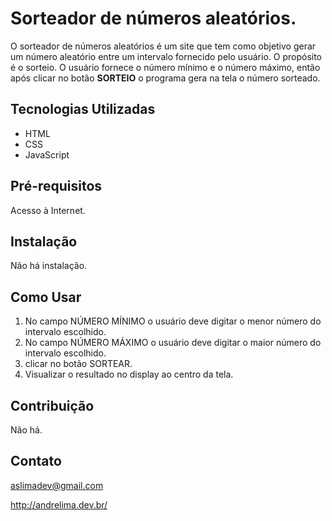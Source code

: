 # Sorteador de números aleatórios.

O sorteador de números aleatórios é um site que tem como objetivo gerar um número aleatório entre um intervalo fornecido pelo usuário. O propósito é o sorteio. O usuário fornece o número mínimo e o número máximo, então após clicar no botão **SORTEIO** o programa gera na tela o número sorteado.

## Tecnologias Utilizadas

- HTML
- CSS
- JavaScript

## Pré-requisitos

Acesso à Internet.

## Instalação

Não há instalação.

## Como Usar

1. No campo NÚMERO MÍNIMO o usuário deve digitar o menor número do intervalo escolhido.
2. No campo NÚMERO MÁXIMO o usuário deve digitar o maior número do intervalo escolhido. 
3. clicar no botão SORTEAR.
4. Visualizar o resultado no display ao centro da tela.

## Contribuição

Não há.

## Contato

aslimadev@gmail.com


http://andrelima.dev.br/
